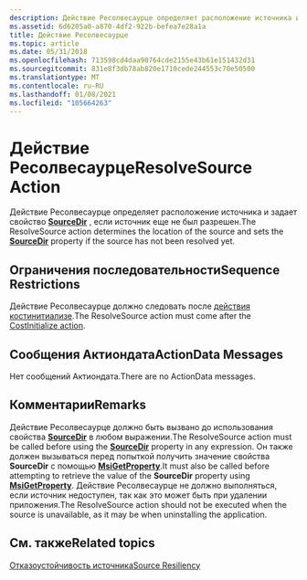 ```yaml
---
description: Действие Ресолвесаурце определяет расположение источника и задает свойство SourceDir, если источник еще не был разрешен.
ms.assetid: 6d6205a0-a870-4df2-922b-befea7e28a1a
title: Действие Ресолвесаурце
ms.topic: article
ms.date: 05/31/2018
ms.openlocfilehash: 713598cd4daa90764cde2155e43b61e151432d31
ms.sourcegitcommit: 831e8f3db78ab820e1710cede244553c70e50500
ms.translationtype: MT
ms.contentlocale: ru-RU
ms.lasthandoff: 01/08/2021
ms.locfileid: "105664263"
---
```

# <a name="resolvesource-action"></a><span data-ttu-id="50f66-103">Действие Ресолвесаурце</span><span class="sxs-lookup"><span data-stu-id="50f66-103">ResolveSource Action</span></span>

<span data-ttu-id="50f66-104">Действие Ресолвесаурце определяет расположение источника и задает свойство [**SourceDir**](sourcedir.md) , если источник еще не был разрешен.</span><span class="sxs-lookup"><span data-stu-id="50f66-104">The ResolveSource action determines the location of the source and sets the [**SourceDir**](sourcedir.md) property if the source has not been resolved yet.</span></span>

## <a name="sequence-restrictions"></a><span data-ttu-id="50f66-105">Ограничения последовательности</span><span class="sxs-lookup"><span data-stu-id="50f66-105">Sequence Restrictions</span></span>

<span data-ttu-id="50f66-106">Действие Ресолвесаурце должно следовать после [действия костинитиализе](costinitialize-action.md).</span><span class="sxs-lookup"><span data-stu-id="50f66-106">The ResolveSource action must come after the [CostInitialize action](costinitialize-action.md).</span></span>

## <a name="actiondata-messages"></a><span data-ttu-id="50f66-107">Сообщения Актиондата</span><span class="sxs-lookup"><span data-stu-id="50f66-107">ActionData Messages</span></span>

<span data-ttu-id="50f66-108">Нет сообщений Актиондата.</span><span class="sxs-lookup"><span data-stu-id="50f66-108">There are no ActionData messages.</span></span>

## <a name="remarks"></a><span data-ttu-id="50f66-109">Комментарии</span><span class="sxs-lookup"><span data-stu-id="50f66-109">Remarks</span></span>

<span data-ttu-id="50f66-110">Действие Ресолвесаурце должно быть вызвано до использования свойства [**SourceDir**](sourcedir.md) в любом выражении.</span><span class="sxs-lookup"><span data-stu-id="50f66-110">The ResolveSource action must be called before using the [**SourceDir**](sourcedir.md) property in any expression.</span></span> <span data-ttu-id="50f66-111">Он также должен вызываться перед попыткой получить значение свойства **SourceDir** с помощью [**MsiGetProperty**](/windows/desktop/api/Msiquery/nf-msiquery-msigetpropertya).</span><span class="sxs-lookup"><span data-stu-id="50f66-111">It must also be called before attempting to retrieve the value of the **SourceDir** property using [**MsiGetProperty**](/windows/desktop/api/Msiquery/nf-msiquery-msigetpropertya).</span></span> <span data-ttu-id="50f66-112">Действие Ресолвесаурце не должно выполняться, если источник недоступен, так как это может быть при удалении приложения.</span><span class="sxs-lookup"><span data-stu-id="50f66-112">The ResolveSource action should not be executed when the source is unavailable, as it may be when uninstalling the application.</span></span>

## <a name="related-topics"></a><span data-ttu-id="50f66-113">См. также</span><span class="sxs-lookup"><span data-stu-id="50f66-113">Related topics</span></span>

<dl> <dt>

[<span data-ttu-id="50f66-114">Отказоустойчивость источника</span><span class="sxs-lookup"><span data-stu-id="50f66-114">Source Resiliency</span></span>](source-resiliency.md)
</dt> </dl>

 

 



